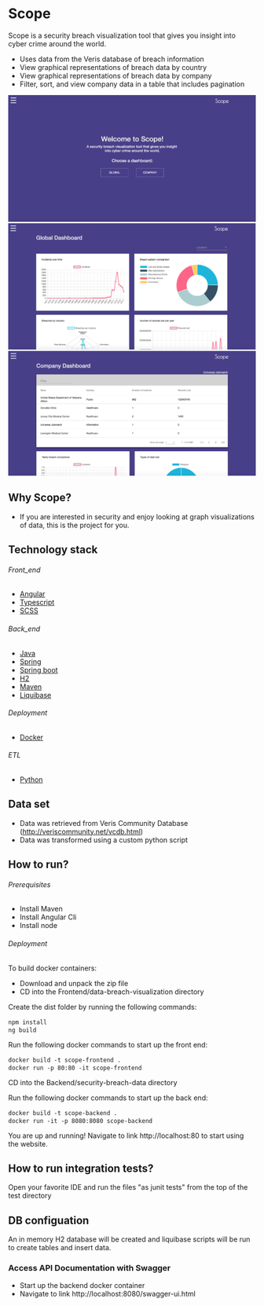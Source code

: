 # Scope

Scope is a security breach visualization tool that gives you insight into cyber crime around the world.
 
  * Uses data from the Veris database of breach information
  * View graphical representations of breach data by country
  * View graphical representations of breach data by company
  * Filter, sort, and view company data in a table that includes pagination
  
  ![alt tag](https://github.com/CodeByAlex/Data-Breach-Visualization/blob/master/images/home-screen.png)
  ![alt tag](https://github.com/CodeByAlex/Data-Breach-Visualization/blob/master/images/global-dash.png)
  ![alt tag](https://github.com/CodeByAlex/Data-Breach-Visualization/blob/master/images/company-dash.png)
 
## Why Scope?

  - If you are interested in security and enjoy looking at graph visualizations of data, this is the project for you.

## Technology stack

###### _Front_end_
 * [Angular](https://angular.io/)
 * [Typescript](https://www.typescriptlang.org) 
 * [SCSS](https://sass-lang.com)

###### _Back_end_
 * [Java](https://www.java.com/)
 * [Spring](http://docs.spring.io/)
 * [Spring boot](http://docs.spring.io/spring-boot/)
 * [H2](www.h2database.com)
 * [Maven](https://maven.apache.org/)
 * [Liquibase](https://www.liquibase.org/)
 
###### _Deployment_
 * [Docker](https://www.docker.com/)
 
###### _ETL_
 * [Python](https://www.python.org/)

## Data set

* Data was retrieved from Veris Community Database (http://veriscommunity.net/vcdb.html)
* Data was transformed using a custom python script

## How to run?

###### _Prerequisites_
 * Install Maven
 * Install Angular Cli
 * Install node
 
###### _Deployment_
To build docker containers:

* Download and unpack the zip file
* CD into the Frontend/data-breach-visualization directory

Create the dist folder by running the following commands:
```
npm install
ng build
```
Run the following docker commands to start up the front end:
 ```
docker build -t scope-frontend .
docker run -p 80:80 -it scope-frontend
 ```
CD into the Backend/security-breach-data directory

Run the following docker commands to start up the back end:
 ```
docker build -t scope-backend .
docker run -it -p 8080:8080 scope-backend
 ```
You are up and running! Navigate to link http://localhost:80 to start using the website.
 
## How to run integration tests?

Open your favorite IDE and run the files "as junit tests" from the top of the test directory  

## DB configuation

An in memory H2 database will be created and liquibase scripts will be run to create tables and insert data.

### Access API Documentation with Swagger
* Start up the backend docker container
* Navigate to link http://localhost:8080/swagger-ui.html
